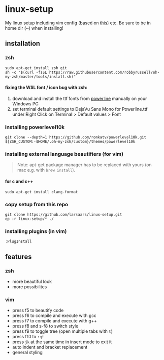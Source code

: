 # linux-setup
My linux setup including vim config (based on [this](https://github.com/ny64/vim-setup)) etc. Be sure to be in home dir (~) when installing!

## installation
### zsh
    sudo apt-get install zsh git
    sh -c "$(curl -fsSL https://raw.githubusercontent.com/robbyrussell/oh-my-zsh/master/tools/install.sh)"
#### fixing the WSL font / icon bug with zsh:
1. download and install the ttf fonts from [powerline](https://github.com/powerline/fonts/tree/master/DejaVuSansMono) manually on your Windows PC
2. set terminal default settings to DejaVu Sans Mono for Powerline.ttf under Right Click on Terminal > Default values > Font
### installing powerlevel10k
    git clone --depth=1 https://github.com/romkatv/powerlevel10k.git ${ZSH_CUSTOM:-$HOME/.oh-my-zsh/custom}/themes/powerlevel10k
### installing external language beautifiers (for vim)
> Note: apt-get package manager has to be replaced with yours (on mac e.g. with `brew install`).
#### for c and c++
    sudo apt-get install clang-format
### copy setup from this repo
    git clone https://github.com/larsaars/linux-setup.git
    cp -r linux-setup/* ./
### installing plugins (in vim)
    :PlugInstall

## features
### zsh
* more beautiful look
* more possibilites
### vim
* press f5 to beautify code
* press f6 to compile and execute with gcc
* press f7 to compile and execute with g++
* press f8 and s-f8 to switch style
* press f9 to toggle tree (open multiple tabs with `t`)
* press f10 to `:q!`
* press `jk` at the same time in insert mode to exit it
* auto indent and bracket replacement
* general styling
